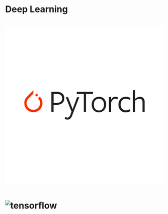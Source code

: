 # <h1> Deep Learning </h1>
# ![pytorch](https://github.com/mainak9830/DeepLearning/blob/master/Introduction-to-TorchScript.png)
# ![tensorflow](https://user-images.githubusercontent.com/48796798/109390418-9252e380-7937-11eb-92c0-1322b7aec294.png)

